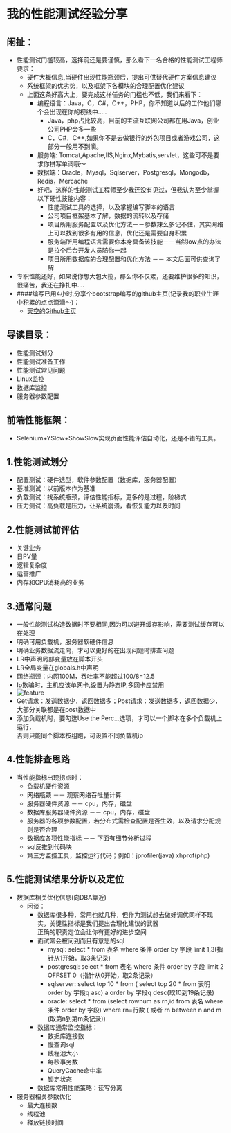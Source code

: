 # 我的性能测试经验分享
闲扯：
-----
 * 性能测试门槛较高，选择前还是要谨慎，那么看下一名合格的性能测试工程师要求：
   * 硬件大概信息,当硬件出现性能瓶颈后，提出可供替代硬件方案信息建议
   * 系统框架的优劣势，以及框架下各模块的合理配置优化建议
   * 上面这条好高大上，要完成这样任务的门槛也不低，我们来看下：
     * 编程语言：Java，C，C#，C++，PHP，你不知道以后的工作他们哪个会出现在你的视线中.....
        * Java，php占比较高，目前的主流互联网公司都在用Java，创业公司PHP会多一些
        * C，C#，C++,如果你不是去做银行的外包项目或者游戏公司，这部分一般用不到滴。
     * 服务端: Tomcat,Apache,IIS,Nginx,Mybatis,servlet，这些可不是要求你拼写单词哦～
     * 数据端：Oracle，Mysql，Sqlserver，Postgresql，Mongodb，Redis，Mercache
     * 好吧，这样的性能测试工程师至少我还没有见过，但我认为至少掌握以下硬性技能内容：
        * 性能测试工具的选择，以及掌握编写脚本的语言
        * 公司项目框架基本了解，数据的流转以及存储
        * 项目所用服务配置以及优化方法－－参数辣么多记不住，其实网络上可以找到很多有用的信息，优化还是需要自身积累
        * 服务端所用编程语言需要你本身具备该技能－－当然low点的办法是拉个后台开发人员陪你一起
        * 项目所用数据库的合理配置和优化方法 －－ 本文后面可供查询了解
 * 专职性能还好，如果说你想大包大揽，那么你不仅累，还要维护很多的知识，很痛苦，我还在挣扎中....
 * ####编写已用4小时,分享个bootstrap编写的github主页(记录我的职业生涯中积累的点点滴滴～)：
   * [天空的Github主页](http://linlin547.github.io)

导读目录：
-----
  * 性能测试划分
  * 性能测试准备工作
  * 性能测试常见问题
  * Linux监控
  * 数据库监控
  * 服务器参数配置

前端性能框架：
-----
 * Selenium+YSlow+ShowSlow实现页面性能评估自动化，还是不错的工具。

1.性能测试划分
-----
  * 配置测试：硬件选型，软件参数配置（数据库，服务器配置）
  * 基准测试：以前版本作为基准
  * 负载测试：找系统瓶颈，评估性能指标，更多的是过程，阶梯式
  * 压力测试：高负载是压力，让系统崩溃，看恢复能力以及时间<br>

2.性能测试前评估
-----
  * 关键业务
  * 日PV量
  * 逻辑复杂度
  * 运营推广
  * 内存和CPU消耗高的业务<br>

3.通常问题
-----
  * 一般性能测试构造数据时不要相同,因为可以避开缓存影响，需要测试缓存可以在处理
  * 明确可用负载机，服务器软硬件信息
  * 明确业务数据流走向，才可以更好的在出现问题时排查问题
  * LR中声明局部变量放在脚本开头
  * LR全局变量在globals.h中声明
  * 网络瓶颈：内网100M，吞吐率不能超过100/8=12.5
  * Ip欺骗时，主机应该单网卡,设置为静态IP,多网卡应禁用
   * ![feature](https://github.com/linlin547/Loadrunner_performance_analysis/blob/master/image/ip.png)
  * Get请求：发送数据少，返回数据多；Post请求：发送数据多，返回数据少，大部分关联都是在post数据中
  * 添加负载机时，要勾选Use the Perc...选项，才可以一个脚本在多个负载机上运行，<br>否则只能同个脚本按组跑，可设置不同负载机ip<br>

4.性能排查思路
-----
  * 当性能指标出现拐点时：
    * 负载机硬件资源
    * 网络瓶颈 －－ 观察网络吞吐量计算
    * 服务器硬件资源 －－ cpu，内存，磁盘
    * 数据库服务器硬件资源 －－ cpu，内存，磁盘
    * 服务器的各项参数配置，若分布式需检查配置是否生效，以及请求分配规则是否合理
    * 数据库各项性能指标 －－ 下面有细节分析过程
    * sql反推到代码块
    * 第三方监控工具，监控运行代码；例如：jprofiler(java) xhprof(php)

5.性能测试结果分析以及定位
-----
  * 数据库相关优化信息(向DBA靠近)
    * 闲谈：
      * 数据库很多种，常用也就几种，但作为测试想去做好调优同样不现实，关键性指标是我们提出合理化建议的武器<br>正确的职责定位会让你有更好的进步空间
      * 面试常会被问到而且有意思的sql
        * mysql: select * from 表名 where 条件 order by 字段 limit 1,3(指针从1开始，取3条记录)
        * postgresql: select * from 表名 where 条件 order by 字段 limit 2 OFFSET 0（指针从0开始，取2条记录）
        * sqlserver: select top 10 * from ( select top 20 * from 表明 order by 字段q asc) a order by 字段q desc(取10到19条记录)
        * oracle: select * from (select rownum as rn,id from 表名 where 条件 order by 字段) where rn=行数  ( 或者 rn between n and m (取第n到第m条记录))
      * 数据库通常监控指标：
        * 数据库连接数
        * 慢查询sql
        * 线程池大小
        * 每秒事务数
        * QueryCache命中率
        * 锁定状态
      * 数据库常用性能策略：读写分离
  * 服务器相关参数优化
    * 最大连接数
    * 线程池
    * 释放链接时间



